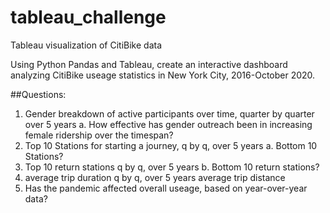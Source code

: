 # tableau_challenge
Tableau visualization of CitiBike data

Using Python Pandas and Tableau, create an interactive dashboard analyzing CitiBike useage statistics in New York City, 2016-October 2020.

##Questions:
1. Gender breakdown of active participants over time, quarter by quarter over 5 years
  a. How effective has gender outreach been in increasing female ridership over the timespan?
2. Top 10 Stations for starting a journey, q by q, over 5 years
  a. Bottom 10 Stations?
3. Top 10 return stations q by q, over 5 years
  b. Bottom 10 return stations?
4. average trip duration q by q, over 5 years
    average trip distance
5. Has the pandemic affected overall useage, based on year-over-year data?
